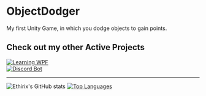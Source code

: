 # ObjectDodger
My first Unity Game, in which you dodge objects to gain points.

## Check out my other Active Projects

[![Learning WPF](https://github-readme-stats.vercel.app/api/pin/?username=Ethirix&repo=Learning-MVVM-Pattern&theme=gotham&show_owner=true)](https://github.com/Ethirix/Learning-MVVM-Pattern)  
[![Discord Bot](https://github-readme-stats.vercel.app/api/pin/?username=Ethirical-Productions&repo=Project-Erilum&theme=gotham&show_owner=true)](https://github.com/Ethirical-Productions/Project-Erilum)

---

![Ethirix's GitHub stats](https://github-readme-stats.vercel.app/api?username=Ethirix&show_icons=true&theme=gotham)
[![Top Languages](https://github-readme-stats.vercel.app/api/top-langs/?username=Ethirix&layout=compact&langs_count=8&theme=gotham&hide=ASP.NET,ShaderLab,HLSL)](https://github.com/anuraghazra/github-readme-stats)
